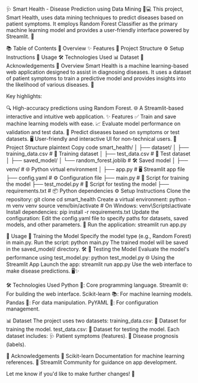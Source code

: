 🩺 Smart Health - Disease Prediction using Data Mining 🧠💻
This project, Smart Health, uses data mining techniques to predict diseases based on patient symptoms. It employs Random Forest Classifier as the primary machine learning model and provides a user-friendly interface powered by Streamlit. 🌟

📚 Table of Contents
📖 Overview
✨ Features
📂 Project Structure
⚙️ Setup Instructions
🚀 Usage
🛠️ Technologies Used
📊 Dataset
🙏 Acknowledgements
📖 Overview
Smart Health is a machine learning-based web application designed to assist in diagnosing diseases. It uses a dataset of patient symptoms to train a predictive model and provides insights into the likelihood of various diseases. 🧬

Key highlights:

🔍 High-accuracy predictions using Random Forest.
🌐 A Streamlit-based interactive and intuitive web application.
✨ Features
✅ Train and save machine learning models with ease.
📈 Evaluate model performance on validation and test data.
🔮 Predict diseases based on symptoms or test datasets.
🖥️ User-friendly and interactive UI for non-technical users.
📂 Project Structure
plaintext
Copy code
smart_health/
│
├── dataset/
│   ├── training_data.csv    # 📄 Training dataset
│   ├── test_data.csv        # 📄 Test dataset
│
├── saved_model/
│   └── random_forest.joblib # 🛠️ Saved model
│
├── venv/                    # 🌐 Python virtual environment
│
├── app.py                   # 🖥️ Streamlit app file
├── config.yaml              # ⚙️ Configuration file
├── main.py                  # 🧠 Script for training the model
├── test_model.py            # 🔬 Script for testing the model
├── requirements.txt         # 📦 Python dependencies
⚙️ Setup Instructions
Clone the repository:
git clone <repository-url>
cd smart_health
Create a virtual environment:
python -m venv venv
source venv/bin/activate  # On Windows: venv\Scripts\activate
Install dependencies:
pip install -r requirements.txt
Update the configuration:
Edit the config.yaml file to specify paths for datasets, saved models, and other parameters. 📝
Run the application:
streamlit run app.py

🚀 Usage
🧠 Training the Model
Specify the model type (e.g., Random Forest) in main.py.
Run the script:
python main.py
The trained model will be saved in the saved_model/ directory. 🛠️
🔬 Testing the Model
Evaluate the model's performance using test_model.py:
python test_model.py
🌐 Using the Streamlit App
Launch the app:
streamlit run app.py
Use the web interface to make disease predictions. 🖥️✨

🛠️ Technologies Used
Python 🐍: Core programming language.
Streamlit 🌐: For building the web interface.
Scikit-learn 📚: For machine learning models.
Pandas 🐼: For data manipulation.
PyYAML 📝: For configuration management.

📊 Dataset
The project uses two datasets:
training_data.csv: 📄 Dataset for training the model.
test_data.csv: 📄 Dataset for testing the model.
Each dataset includes:
🩺 Patient symptoms (features).
🏥 Disease prognosis (labels).

🙏 Acknowledgements
📘 Scikit-learn Documentation for machine learning references.
🌟 Streamlit Community for guidance on app development.

Let me know if you'd like to make further changes! 🚀
